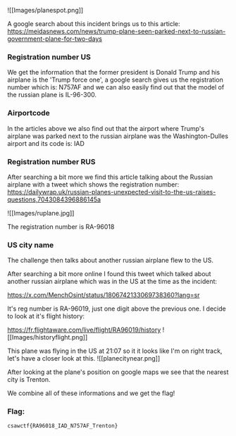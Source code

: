 ![[Images/planespot.png]]

A google search about this incident brings us to this article:
https://meidasnews.com/news/trump-plane-seen-parked-next-to-russian-government-plane-for-two-days

### Registration number US
We get the information that the former president is Donald Trump and his airplane is the 'Trump force one', a google search gives us the registration number which is: N757AF and we can also easily find out that the model of the russian plane is IL-96-300.

### Airportcode

In the articles above we also find out that the airport where Trump's airplane was parked next to the russian airplane was the Washington-Dulles airport and its code is: IAD

### Registration number RUS
After searching a bit more we find this article talking about the Russian airplane with a tweet which shows the registration number:
https://dailywrap.uk/russian-planes-unexpected-visit-to-the-us-raises-questions,7043084396886145a

![[Images/ruplane.jpg]]

The registration number is RA-96018

### US city name

The challenge then talks about another russian airplane flew to the US.

After searching a bit more online I found this tweet which talked about another russian airplane which was in the US at the time as the incident:

https://x.com/MenchOsint/status/1806742133069738360?lang=sr

It's reg number is RA-96019, just one digit above the previous one.
I decide to look at it's flight history:

https://fr.flightaware.com/live/flight/RA96019/history
![[Images/historyflight.png]]

This plane was flying in the US at 21:07 so it it looks like I'm on right track, let's have a closer look at this.
![[planecitynear.png]]

After looking at the plane's position on google maps we see that the nearest city is Trenton.

We combine all of these informations and we get the flag!

### Flag:
```
csawctf{RA96018_IAD_N757AF_Trenton}
```